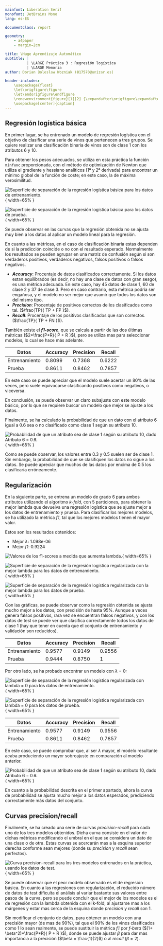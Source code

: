 ```yaml
---
mainfont: Liberation Serif
monofont: JetBrains Mono
lang: es-ES

documentclass: report

geometry:
    - a4paper
    - margin=2cm

title: \Huge Aprendizaje Automático
subtitle: |
          | \LARGE Práctica 3 : Regresión logística
          | \LARGE Memoria
author: Dorian Boleslaw Wozniak (817570@unizar.es)

header-includes:
    \usepackage{float}
    \let\origfigure\figure
    \let\endorigfigure\endfigure
    \renewenvironment{figure}[1][2] {\expandafter\origfigure\expandafter[H]} { \endorigfigure }
    \usepackage[center]{caption}
---
```


## Regresión logística básica

En primer lugar, se ha entrenado un modelo de regresión logística con el objetivo de clasificar una serie de vinos que pertenecen a tres grupos. Se quiere realizar una clasificación binaria de vinos son de clase 1 con los atributos 6 y 10.

Para obtener los pesos adecuados, se utiliza en esta práctica la función `minfunc` proporcionada, con el método de optimización de Newton que utiliza el gradiente y hessiano analiticos (1ª y 2ª derivada) para encontrar un mínimo global de la función de coste; en este caso, la de máxima verosimilitud. 

![Superficie de separación de la regresión logística básica para los datos de entrenamiento.](logBasicaTrain.png){ width=65% }

![Superficie de separación de la regresión logística básica para los datos de prueba.](logBasicaTest.png){ width=65% }

Se puede observar en las curvas que la regresión obtenida no se ajusta muy bien a los datos al aplicar un modelo lineal para la regresión.

En cuanto a las métricas, en el caso de clasificación binaria estas dependen de si la predicción coincide o no con el resultado esperado. Normalmente los resultados se pueden agrupar en una matriz de confusión según si son verdaderos positivos, verdaderos negativos, falsos positivos o falsos negativos. 

- ***Accuracy***: Procentaje de datos clasificados correctamente. Si los datos estan equilibrados (es decir, no hay una clase de datos con gran sesgo), es una métrica adecuada. En este caso, hay 45 datos de clase 1, 60 de clase 2 y 37 de clase 3. Pero en caso contrario, esta métrica podría ser engañosa, y el modelo no ser mejor que asumir que todos los datos son del mismo tipo.
- ***Precision***: Procentaje de positivos correctos de los clasificados como tal. ($\frac{TP}{ TP + FP }$).
- ***Recall***: Procentaje de los positivos clasificados que son correctos. ($\frac{TP}{ TP + FN }$).

También existe el ***f1-score***, que se calcula a partir de las dos últimas métricas ($2*\frac{P*R}{ P + R }$), pero se utiliza mas para seleccionar modelos, lo cual se hace más adelante.

| Datos         | Accuracy | Precision | Recall |
| ------------- | -------- | --------- | ------ |
| Entrenamiento | 0.8099   | 0.7368    | 0.6222 |
| Prueba        | 0.8611   | 0.8462    | 0.7857 |

En este caso se puede apreciar que el modelo suele acertar un 80% de las veces, pero suele equivocarse clasificando positivos como negativos, o viceversa.

En conclusión, se puede observar un claro subajuste con este modelo básico, por lo que se requiere buscar un modelo que mejor se ajuste a los datos.

Finalmente, se ha calculado la probabilidad de que un dato con el atributo 6 igual a 0.6 sea o no clasificado como clase 1 según su atributo 10.

![Probabilidad de que un atributo sea de clase 1 según su atributo 10, dado Atributo 6 = 0.6.](probBasica.png){ width=65% }

Como se puede observar, los valores entre 0.3 y 0.5 suelen ser de clase 1. Sin embargo, la probabilidad de que se clasifiquen los datos no sigue a los datos. Se puede apreciar que muchos de las datos por encima de 0.5 los clasificaría erróneamente.

## Regularización

En la siguiente parte, se entrena un modelo de grado 6 para ambos atributos utilizando el algoritmo *k-fold*, con 5 particiones, para obtener la mejor lambda que devuelva una regresión logística que se ajuste mejor a los datos de entrenamiento y prueba. Para clasificar los mejores modelos, se ha utilizado la métrica *f1*, tal que los mejores modelos tienen el mayor valor.

Estos son los resultados obtenidos:

- Mejor $\lambda$: 1.098e-06
- Mejor *f1*:  0.9224

![Valores de los *f1-scores* a medida que aumenta lambda.](f1.png){ width=65% }

![Superficie de separación de la regresión logística regularizada con la mejor lambda para los datos de entrenamiento.](logRegBestTrain.png){ width=65% }

![Superficie de separación de la regresión logística regularizada con la mejor lambda para los datos de prueba.](logRegBestTest.png){ width=65% }

Con las gráficas, se puede observar como la regresión obtenida se ajusta mucho mejor a los datos, con precisión de hasta 95%. Aunque a veces genera falsos positivos, rara vez se encuentran falsos negativos, y con los datos de test se puede ver que clasifica correctamente todos los datos de clase 1 (hay que tener en cuenta que el conjunto de entrenamiento y validación son reducidos).

| Datos         | Accuracy | Precision | Recall |
| ------------- | -------- | --------- | ------ |
| Entrenamiento | 0.9577   | 0.9149    | 0.9556 |
| Prueba        | 0.9444   | 0.8750    | 1      |

Por otro lado, se ha probado encontrar un modelo con $\lambda$ = 0:

![Superficie de separación de la regresión logística regularizada con lambda = 0 para los datos de entrenamiento.](logRegL0Train.png){ width=65% }

![Superficie de separación de la regresión logística regularizada con lambda = 0 para los datos de prueba.](logRegL0Test.png){ width=65% }

| Datos         | Accuracy | Precision | Recall |
| ------------- | -------- | --------- | ------ |
| Entrenamiento | 0.9577   | 0.9149    | 0.9556 |
| Prueba        | 0.8611   | 0.8462    | 0.7857 |

En este caso, se puede comprobar que, al ser $\lambda$ mayor, el modelo resultante acaba produciendo un mayor sobreajuste en comparación al modelo anterior.

![Probabilidad de que un atributo sea de clase 1 según su atributo 10, dado Atributo 6 = 0.6.](probRegul.png){ width=65% }

En cuanto a la probabilidad descrita en el primer apartado, ahora la curva de probabilidad se ajusta mucho mejor a los datos esperados, prediciendo correctamente más datos del conjunto.

## Curvas precision/recall

Finalmente, se ha creado una serie de curvas *precision-recall* para cada uno de los tres modelos obtenidos. Dicha curva consiste en el valor de dichas métricas modificando el umbral en el que se considera un dato de una clase o de otra. Estas curvas se acercarán mas a la esquina superior derecha conforme sean mejores (donde su *precision* y *recall* sean perfectos).

![Curva precision-recall para los tres modelos entrenados en la práctica, usando los datos de test.](precisionrecall.png){ width=65% }

Se puede observar que el peor modelo observado es el de regresión básica. En cuanto a las regresiones con regularización, el reducido número de datos de test dificulta el análisis al variar bastante sus valores entre pasos de la curva, pero se puede concluir que el mejor de los modelos es el de regresión con la lambda obtenida con el k-fold, al ajustarse mas a los márgenes y estar mas cerca de la esquina donde *precision* y *recall* son 1.

Sin modificar el conjunto de datos, para obtener un modelo con una precisión mayor (de mas de 90%), tal que el 90% de los vinos clasificados como 1 lo sean realmente, se puede sustituir la métrica *f1* por *f-beta* ($(1+ \beta^2)*\frac{P*R}{ P + R }$), donde se puede ajustar $\beta$ para dar mas importancia a la precisión ($\beta = \frac{1}{2}$) o al *recall* ($\beta = 2$). 